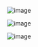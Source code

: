 ![image](https://user-images.githubusercontent.com/20209497/116797179-70491f00-aaa8-11eb-8520-d39948aaa20f.png)

![image](https://user-images.githubusercontent.com/20209497/116797171-58719b00-aaa8-11eb-8fb7-b2e57791e291.png)

![image](https://user-images.githubusercontent.com/20209497/116797567-a8eaf780-aaac-11eb-8912-d0c7299fc507.png)
